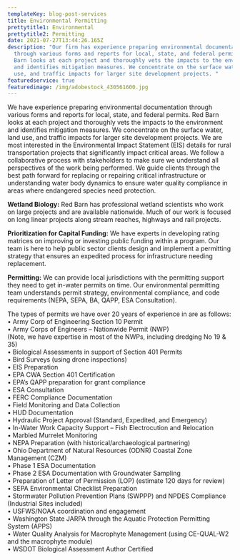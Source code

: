 ```yaml
---
templateKey: blog-post-services
title: Environmental Permitting
prettytitle1: Environmental
prettytitle2: Permitting
date: 2021-07-27T13:44:26.165Z
description: "Our firm has experience preparing environmental documentation
  through various forms and reports for local, state, and federal permits. Red
  Barn looks at each project and thoroughly vets the impacts to the environment
  and identifies mitigation measures. We concentrate on the surface water, land
  use, and traffic impacts for larger site development projects. "
featuredservice: true
featuredimage: /img/adobestock_430561600.jpg
---
```

We have experience preparing environmental documentation through various forms and reports for local, state, and federal permits. Red Barn looks at each project and thoroughly vets the impacts to the environment and identifies mitigation measures. We concentrate on the surface water, land use, and traffic impacts for larger site development projects. We are most interested in the Environmental Impact Statement (EIS) details for rural transportation projects that significantly impact critical areas. We follow a collaborative process with stakeholders to make sure we understand all perspectives of the work being performed. We guide clients through the best path forward for replacing or repairing critical infrastructure or understanding water body dynamics to ensure water quality compliance in areas where endangered species need protection.

**Wetland Biology:** Red Barn has professional wetland scientists who work on large projects and are available nationwide.  Much of our work is focused on long linear projects along stream reaches, highways and rail projects.

**Prioritization for Capital Funding:** We have experts in developing rating matrices on improving or investing public funding within a program. Our team is here to help public sector clients design and implement a permitting strategy that ensures an expedited process for infrastructure needing replacement.

**Permitting:** We can provide local jurisdictions with the permitting support they need to get in-water permits on time.  Our environmental permitting team understands permit strategy, environmental compliance, and code requirements (NEPA, SEPA, BA, QAPP, ESA Consultation).

The types of permits we have over 20 years of experience in are as follows:\
•	Army Corp of Engineering Section 10 Permit\
•	Army Corps of Engineers – Nationwide Permit (NWP)\
(Note, we have expertise in most of the NWPs, including dredging No 19 & 35)\
•	Biological Assessments in support of Section 401 Permits\
•	Bird Surveys (using drone inspections)\
•	EIS Preparation\
•	EPA CWA Section 401 Certification\
•	EPA’s QAPP preparation for grant compliance\
•	ESA Consultation\
•	FERC Compliance Documentation\
•	Field Monitoring and Data Collection\
•	HUD Documentation\
•	Hydraulic Project Approval (Standard, Expedited, and Emergency)\
•	In-Water Work Capacity Support – Fish Electrocution and Relocation\
•	Marbled Murrelet Monitoring\
•	NEPA Preparation (with historical/archaeological partnering)\
•	Ohio Department of Natural Resources (ODNR) Coastal Zone Management (CZM)\
•	Phase 1 ESA Documentation\
•	Phase 2 ESA Documentation with Groundwater Sampling\
•	Preparation of Letter of Permission (LOP) (estimate 120 days for review)\
•	SEPA Environmental Checklist Preparation\
•	Stormwater Pollution Prevention Plans (SWPPP) and NPDES Compliance (Industrial Sites included)\
•	USFWS/NOAA coordination and engagement\
•	Washington State JARPA through the Aquatic Protection Permitting System (APPS)\
•	Water Quality Analysis for Macrophyte Management (using CE-QUAL-W2 and the macrophyte module)\
•	WSDOT Biological Assessment Author Certified